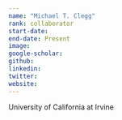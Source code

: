 ```yaml
---
name: "Michael T. Clegg"
rank: collaborator
start-date: 
end-date: Present
image: 
google-scholar: 
github: 
linkedin: 
twitter: 
website: 
---
```


University of California at Irvine